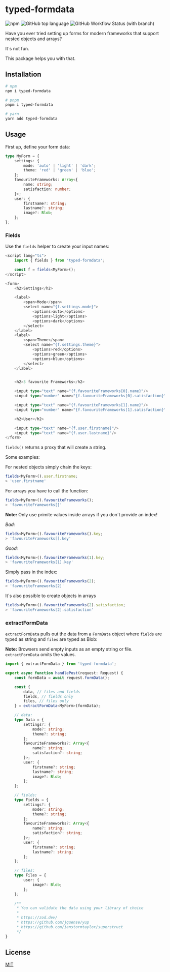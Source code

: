 # typed-formdata

![npm](https://img.shields.io/npm/v/typed-formdata)
![GitHub top language](https://img.shields.io/github/languages/top/david-plugge/typed-formdata)
![GitHub Workflow Status (with branch)](https://img.shields.io/github/actions/workflow/status/david-plugge/typed-formdata/main.yaml?branch=main)

Have you ever tried setting up forms for modern frameworks that support nested objects and arrays?

It´s not fun.

This package helps you with that.

## Installation

```bash
# npm
npm i typed-formdata

# pnpm
pnpm i typed-formdata

# yarn
yarn add typed-formdata
```

## Usage

First up, define your form data:

```ts
type MyForm = {
    settings: {
        mode: 'auto' | 'light' | 'dark';
        theme: 'red' | 'green' | 'blue';
    };
    favouriteFrameworks: Array<{
        name: string;
        satisfaction: number;
    }>;
    user: {
        firstname?: string;
        lastname?: string;
        image?: Blob;
    };
};
```

### Fields

Use the `fields` helper to create your input names:

```ts
<script lang="ts">
    import { fields } from 'typed-formdata';

    const f = fields<MyForm>();
</script>

<form>
    <h2>Settings</h2>

    <label>
        <span>Mode</span>
        <select name="{f.settings.mode}">
            <options>auto</options>
            <options>light</options>
            <options>dark</options>
        </select>
    </label>
    <label>
        <span>Theme</span>
        <select name="{f.settings.theme}">
            <options>red</options>
            <options>green</options>
            <options>blue</options>
        </select>
    </label>


    <h2>3 favourite Frameworks</h2>

    <input type="text" name="{f.favouriteFrameworks[0].name}"/>
    <input type="number" name="{f.favouriteFrameworks[0].satisfaction}"/>

    <input type="text" name="{f.favouriteFrameworks[1].name}"/>
    <input type="number" name="{f.favouriteFrameworks[1].satisfaction}"/>

    <h2>User</h2>

    <input type="text" name="{f.user.firstname}"/>
    <input type="text" name="{f.user.lastname}"/>
</form>
```

`fields()` returns a proxy that will create a string.

Some examples:

For nested objects simply chain the keys:

```ts
fields<MyForm>().user.firstname;
> 'user.firstname'
```

For arrays you have to call the function:

```ts
fields<MyForm>().favouriteFrameworks();
> 'favouriteFrameworks[]'
```

**Note:**
Only use primite values inside arrays if you don´t provide an index!

_Bad:_

```ts
fields<MyForm>().favouriteFrameworks().key;
> 'favouriteFrameworks[].key'
```

_Good:_

```ts
fields<MyForm>().favouriteFrameworks(1).key;
> 'favouriteFrameworks[1].key'
```

Simply pass in the index:

```ts
fields<MyForm>().favouriteFrameworks(2);
> 'favouriteFrameworks[2]'
```

It´s also possible to create objects in arrays

```ts
fields<MyForm>().favouriteFrameworks(2).satisfaction;
> 'favouriteFrameworks[2].satisfaction'
```

### extractFormData

`extractFormData` pulls out the data from a `FormData` object where `fields` are typed as string and `files` are typed as Blob:

**Note:**
Browsers send empty inputs as an empty string or file. `extractFormData` omits the values.

```ts
import { extractFormData } from 'typed-formdata';

export async function handlePost(request: Request) {
    const formData = await request.formData();

    const {
        data, // files and fields
        fields, // fields only
        files, // files only
    } = extractFormData<MyForm>(formData);

    // data:
    type Data = {
        settings?: {
            mode?: string;
            theme?: string;
        };
        favouriteFrameworks?: Array<{
            name?: string;
            satisfaction?: string;
        }>;
        user: {
            firstname?: string;
            lastname?: string;
            image?: Blob;
        };
    };

    // fields:
    type Fields = {
        settings?: {
            mode?: string;
            theme?: string;
        };
        favouriteFrameworks?: Array<{
            name?: string;
            satisfaction?: string;
        }>;
        user: {
            firstname?: string;
            lastname?: string;
        };
    };

    // files:
    type Files = {
        user: {
            image?: Blob;
        };
    };

    /**
     * You can validate the data using your library of choice
     *
     * https://zod.dev/
     * https://github.com/jquense/yup
     * https://github.com/ianstormtaylor/superstruct
     */
}
```

## License

[MIT](https://github.com/david-plugge/typed-formdata/blob/main/LICENSE)
